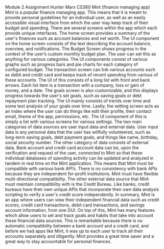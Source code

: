 Module 2 Assignment 
Hunter Marx
CS360
Mint (finance managing app)
Mint is a popular finance managing app. This means that it is meant to provide personal guidelines for an individual user, as well as an easily accessible visual interface from which the user may keep track of their budget and spending. 
There are several screens within the app which each provide unique interfaces. The home screen provides a summary of the user's finances such as account balances and net worth. The UI component on the home screen consists of the text describing the account balance, overview, and notifications.
The Budget Screen shows progress in the context of the user’s custom monthly budget plan. The user can set this as anything for various categories. The UI components consist of various graphs such as progress bars and pie charts for each category of configured budget.
The transaction screen can link various accounts such as debit and credit card and keeps track of recent spending from various of these accounts. The UI of this consists of a long list with front and back arrows. Each list item is a transaction with a company, loss or gain of money, and a date.
The goals screen is also customizable, and this displays progress towards the user's set goals, such as saving goals or debt repayment plan tracking. The UI mainly consists of trends over time and some text analysis of your goals over time.
Lastly, the setting screen acts as an index where the user can do things like edit their profile, their contact email, theme of the app, permissions, etc. The UI component of this is simply a list with various screens for various settings.
	The two main categories of data sources are user input data and external data. User input data is any personal data that the user has willfully volunteered, such as long-term saving goals, debt payment goals, and things like name, birthday, social security number. 
	The other category of data consists of external data. Bank account and credit card account data can be, upon the verification and request of the user, connected to Mint so that these individual databases of spending activity can be updated and analyzed in tandem in real time on the Mint application. This means that Mint must be compatible with various bank API’s. There is no consistency with bank APIs because they are independent for-profit institutions. Mint must have flexible multi-directional compatibility. The other external data source that Mint must maintain compatibility with is the Credit Bureau. Like banks, credit bureaus have their own unique APIs that incorporate their own data analysis scripting to verify a user's credit score independently. 
	In summary, Mint is an app where users can view their independent financial data such as credit scores, credit card transactions, debit card transactions, and savings account information, from one GUI. On top of this, Mint has many features which allow users to set and track goals and habits that take into account these financial data sources. This is remarkable because there is no automatic compatibility between a bank account and a credit card, and before we had apps like Mint, it was up to each user to track all their accounts separately and diligently. Mint provides a great time saver and a great way to stay accountable for personal finances. 
